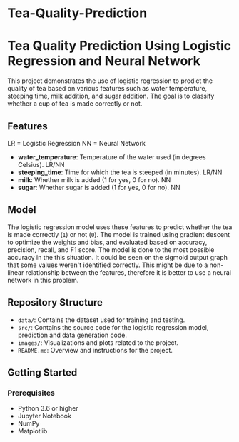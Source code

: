 # Tea-Quality-Prediction

# Tea Quality Prediction Using Logistic Regression and Neural Network

This project demonstrates the use of logistic regression to predict the quality of tea based on various features such as water temperature, steeping time, milk addition, and sugar addition. The goal is to classify whether a cup of tea is made correctly or not.

## Features

LR = Logistic Regression
NN = Neural Network

- **water_temperature**: Temperature of the water used (in degrees Celsius). LR/NN
- **steeping_time**: Time for which the tea is steeped (in minutes). LR/NN
- **milk**: Whether milk is added (1 for yes, 0 for no). NN
- **sugar**: Whether sugar is added (1 for yes, 0 for no). NN

## Model

The logistic regression model uses these features to predict whether the tea is made correctly (`1`) or not (`0`). The model is trained using gradient descent to optimize the weights and bias, and evaluated based on accuracy, precision, recall, and F1 score. The model is done to the most possible accuracy in the this situation. It could be seen on the sigmoid output graph that some values weren't identified correctly. This might be due to a non-linear relationship between the features, therefore it is better to use a neural network in this problem. 

## Repository Structure

- `data/`: Contains the dataset used for training and testing.
- `src/`: Contains the source code for the logistic regression model, prediction and data generation code.
- `images/`: Visualizations and plots related to the project.
- `README.md`: Overview and instructions for the project.

## Getting Started

### Prerequisites

- Python 3.6 or higher
- Jupyter Notebook
- NumPy
- Matplotlib

